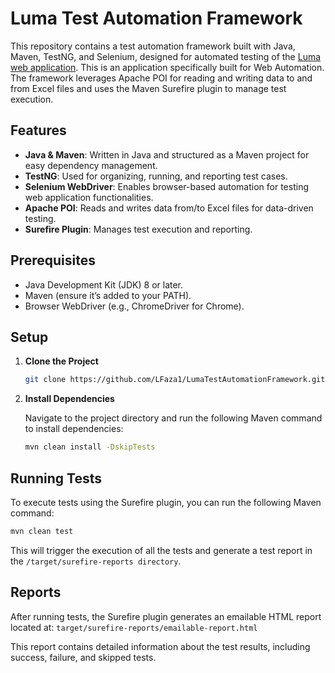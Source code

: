 # Luma Test Automation Framework

This repository contains a test automation framework built with Java, Maven, TestNG, and Selenium, designed for automated testing of the [Luma web application](https://magento.softwaretestingboard.com/). This is an application specifically built for Web Automation. The framework leverages Apache POI for reading and writing data to and from Excel files and uses the Maven Surefire plugin to manage test execution.

## Features

- **Java & Maven**: Written in Java and structured as a Maven project for easy dependency management.
- **TestNG**: Used for organizing, running, and reporting test cases.
- **Selenium WebDriver**: Enables browser-based automation for testing web application functionalities.
- **Apache POI**: Reads and writes data from/to Excel files for data-driven testing.
- **Surefire Plugin**: Manages test execution and reporting.

## Prerequisites
- Java Development Kit (JDK) 8 or later.
- Maven (ensure it’s added to your PATH).
- Browser WebDriver (e.g., ChromeDriver for Chrome).

## Setup

1. **Clone the Project**

   ```bash
   git clone https://github.com/LFaza1/LumaTestAutomationFramework.git
   ```
2. **Install Dependencies**
   
    Navigate to the project directory and run the following Maven command to install dependencies:
   ```bash
   mvn clean install -DskipTests
   ```
## Running Tests

To execute tests using the Surefire plugin, you can run the following Maven command:

```bash
mvn clean test
```
This will trigger the execution of all the tests and generate a test report in the ```/target/surefire-reports directory```.
## Reports

After running tests, the Surefire plugin generates an emailable HTML report located at: ```target/surefire-reports/emailable-report.html```

This report contains detailed information about the test results, including success, failure, and skipped tests.
